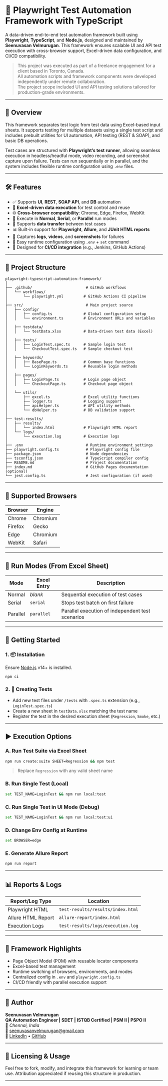 # 🎯 Playwright Test Automation Framework with TypeScript

A data-driven end-to-end test automation framework built using **Playwright**, **TypeScript**, and **Node.js**, designed and maintained by **Seenuvasan Velmurugan**. This framework ensures scalable UI and API test execution with cross-browser support, Excel-driven data configuration, and CI/CD compatibility.

> This project was executed as part of a freelance engagement for a client based in Toronto, Canada.  
> All automation scripts and framework components were developed independently under remote collaboration.  
> The project scope included UI and API testing solutions tailored for production-grade environments.

---

## 📌 Overview

This framework separates test logic from test data using Excel-based input sheets. It supports testing for multiple datasets using a single test script and includes prebuilt utilities for UI automation, API testing (REST & SOAP), and basic DB operations.

Test cases are structured with **Playwright’s test runner**, allowing seamless execution in headless/headful mode, video recording, and screenshot capture upon failure. Tests can run sequentially or in parallel, and the system includes flexible runtime configuration using `.env` files.

---

## 🛠️ Features

- ✅ Supports **UI**, **REST**, **SOAP API**, and **DB** automation
- 🎯 **Excel-driven data execution** for test control and reuse
- 🌐 **Cross-browser compatibility**: Chrome, Edge, Firefox, WebKit
- 🧪 Execute in **Normal**, **Serial**, or **Parallel** run modes
- 🔄 Supports **data transfer** between test cases
- 📊 Built-in support for **Playwright**, **Allure**, and **JUnit HTML reports**
- 📂 Captures **logs**, **videos**, and **screenshots** for failures
- 🧩 Easy runtime configuration using `.env` + `set` command
- 🔧 Designed for **CI/CD integration** (e.g., Jenkins, GitHub Actions)

---

## 📂 Project Structure

```
playwright-typescript-automation-framework/
│
├── .github/                        # GitHub workflows
│   └── workflows/
│       └── playwright.yml         # GitHub Actions CI pipeline
│
├── src/                            # Main project source
│   ├── config/
│   │   ├── config.ts              # Global configuration setup
│   │   └── environment.ts         # Environment URLs and variables
│
│   ├── testdata/
│   │   └── testData.xlsx          # Data-driven test data (Excel)
│
│   ├── tests/
│   │   ├── LoginTest.spec.ts      # Sample login test
│   │   └── CheckoutTest.spec.ts   # Sample checkout test
│
│   ├── keywords/
│   │   ├── BasePage.ts            # Common base functions
│   │   └── LoginKeywords.ts       # Reusable login methods
│
│   ├── pages/
│   │   ├── LoginPage.ts           # Login page object
│   │   └── CheckoutPage.ts        # Checkout page object
│
│   └── utils/
│       ├── excel.ts               # Excel utility functions
│       ├── logger.ts              # Logging support
│       ├── apiHelper.ts           # API utility methods
│       └── dbHelper.ts            # DB validation support
│
├── test-results/
│   ├── results/
│   │   └── index.html             # Playwright HTML report
│   └── logs/
│       └── execution.log          # Execution logs
│
├── .env                            # Runtime environment settings
├── playwright.config.ts            # Playwright config file
├── package.json                    # Node dependencies
├── tsconfig.json                   # TypeScript compiler config
├── README.md                       # Project documentation
├── index.md                        # GitHub Pages documentation (optional)
└── jest.config.ts                  # Jest configuration (if used)
```

---

## 🧪 Supported Browsers

| Browser  | Engine   |
|----------|----------|
| Chrome   | Chromium |
| Firefox  | Gecko    |
| Edge     | Chromium |
| WebKit   | Safari   |

---

## 🔀 Run Modes (From Excel Sheet)

| Mode     | Excel Entry | Description                                        |
|----------|-------------|----------------------------------------------------|
| Normal   | *blank*     | Sequential execution of test cases                |
| Serial   | `serial`    | Stops test batch on first failure                 |
| Parallel | `parallel`  | Parallel execution of independent test scenarios  |

---

## 🚀 Getting Started

### 1. 📦 Installation

Ensure [Node.js](https://nodejs.org/) v14+ is installed.

```bash
npm ci
````

### 2. 🧪 Creating Tests

* Add new test files under `/tests` with `.spec.ts` extension (e.g., `LoginTest.spec.ts`)
* Create a new sheet in `testData.xlsx` matching the test name
* Register the test in the desired execution sheet (`Regression`, `Smoke`, etc.)

---

## ▶️ Execution Options

### A. Run Test Suite via Excel Sheet

```bash
npm run create:suite SHEET=Regression && npm test
```

> Replace `Regression` with any valid sheet name

### B. Run Single Test (Local)

```bash
set TEST_NAME=LoginTest && npm run local:test
```

### C. Run Single Test in UI Mode (Debug)

```bash
set TEST_NAME=LoginTest && npm run local:test:ui
```

### D. Change Env Config at Runtime

```bash
set BROWSER=edge
```

### E. Generate Allure Report

```bash
npm run report
```

---

## 📊 Reports & Logs

| Report/Log Type    | Location                          |
| ------------------ | --------------------------------- |
| Playwright HTML    | `test-results/results/index.html` |
| Allure HTML Report | `allure-report/index.html`        |
| Execution Logs     | `test-results/logs/execution.log` |

---

## 🧠 Framework Highlights

* Page Object Model (POM) with reusable locator components
* Excel-based test management
* Runtime switching of browsers, environments, and modes
* Centralized config in `.env` and `playwright.config.ts`
* CI/CD friendly with parallel execution support

---

## 📌 Author

**Seenuvasan Velmurugan**  
**QA Automation Engineer | SDET | ISTQB Certified | PSM II | PSPO II**  
📍 *Chennai, India*  
📧 [seenuvasanvelmurugan@gmail.com](mailto:seenuvasanvelmurugan@gmail.com)  
🔗 [LinkedIn](https://www.linkedin.com/in/seenuvasan-velmurugan-professional-social-profile) • [GitHub](https://github.com/Seenuvasan91)

---

## 🤝 Licensing & Usage

Feel free to fork, modify, and integrate this framework for learning or team use. Attribution appreciated if reusing this structure in production.

---
